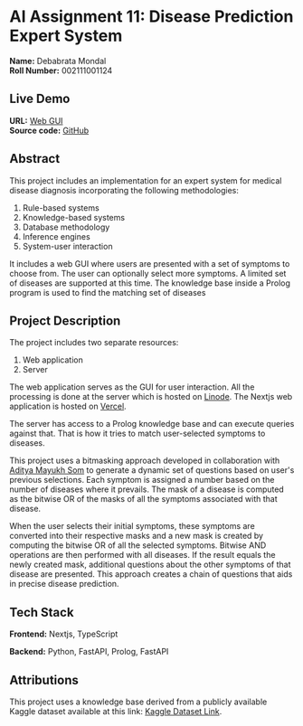 # AI Assignment 11: Disease Prediction Expert System

**Name:** Debabrata Mondal<br/>
**Roll Number:** 002111001124<br/>

## Live Demo

**URL:** [Web GUI](https://ai-assignment-11.vercel.app/) <br/>
**Source code:** [GitHub](https://github.com/0xdebabrata/ai-assignment-11/)

## Abstract

This project includes an implementation for an expert system for medical 
disease diagnosis incorporating the following methodologies:

1. Rule-based systems
2. Knowledge-based systems
3. Database methodology
4. Inference engines
5. System-user interaction

It includes a web GUI where users are presented with a set of symptoms to 
choose from. The user can optionally select more symptoms. A limited set of 
diseases are supported at this time. The knowledge base inside a Prolog program
is used to find the matching set of diseases

## Project Description

The project includes two separate resources:
1. Web application
2. Server

The web application serves as the GUI for user interaction. All the processing 
is done at the server which is hosted on [Linode](https://linode.com). The 
Nextjs web application is hosted on [Vercel](https://vercel.com).

The server has access to a Prolog knowledge base and can execute queries 
against that. That is how it tries to match user-selected symptoms to 
diseases.

This project uses a bitmasking approach developed in collaboration with 
[Aditya Mayukh Som](https://github.com/adityamayukhsom) to generate a dynamic 
set of questions based on user's previous selections. 
Each symptom is assigned a number based on the number of diseases where it 
prevails. The mask of a disease is computed as the bitwise OR of the masks of
all the symptoms associated with that disease.

When the user selects their initial symptoms, these symptoms are converted 
into their respective masks and a new mask is created by computing the bitwise 
OR of all the selected symptoms. Bitwise AND operations are then performed 
with all diseases. If the result equals the newly created mask, additional 
questions about the other symptoms of that disease are presented. 
This approach creates a chain of questions that aids in precise disease 
prediction.

## Tech Stack

**Frontend:** Nextjs, TypeScript <br/>

**Backend:** Python, FastAPI, Prolog, FastAPI<br/>

## Attributions

This project uses a knowledge base derived from a publicly available Kaggle
dataset available at this link: [Kaggle Dataset Link](https://www.kaggle.com/datasets/itachi9604/disease-symptom-description-dataset).
